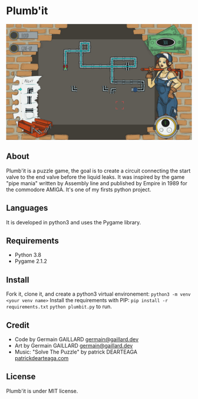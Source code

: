 # Plumb'it

![plumb'it screenshot](plumbit.png "plumb'it screenshot")

## About
Plumb'it is a puzzle game, the goal is to create a circuit connecting the start valve to the end valve before the liquid leaks.
It was inspired by the game "pipe mania" written by Assembly line and published by Empire in 1989 for the commodore AMIGA.
It's one of my firsts python project.

## Languages
It is developed in python3 and uses the Pygame library.

## Requirements
- Python 3.8
- Pygame 2.1.2

## Install
Fork it, clone it, and create a python3 virtual environement: `python3 -m venv <your venv name>`
Install the requirements with PIP: `pip install -r requirements.txt`
`python plumbit.py` to run.

## Credit
- Code by Germain GAILLARD [germain@gaillard.dev](mailto:germain@gaillard.dev)
- Art by Germain GAILLARD [germain@gaillard.dev](mailto:germain@gaillard.dev)
- Music: "Solve The Puzzle" by patrick DEARTEAGA [patrickdearteaga.com](https://patrickdearteaga.com)

## License
Plumb'it is under MIT license.

